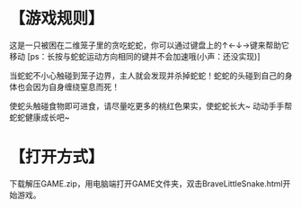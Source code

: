 # 【游戏规则】
这是一只被困在二维笼子里的贪吃蛇蛇，你可以通过键盘上的↑←↓→键来帮助它移动 [ps：长按与蛇蛇运动方向相同的键并不会加速哦(小声：还没实现)]

当蛇蛇不小心触碰到笼子边界，主人就会发现并杀掉蛇蛇！蛇蛇的头碰到自己的身体也会因为自身缠绕窒息而死！

使蛇头触碰食物即可进食，请尽量吃更多的桃红色果实，使蛇蛇长大~ 动动手手帮蛇蛇健康成长吧~

# 【打开方式】
下载解压GAME.zip，用电脑端打开GAME文件夹，双击BraveLittleSnake.html开始游戏。
